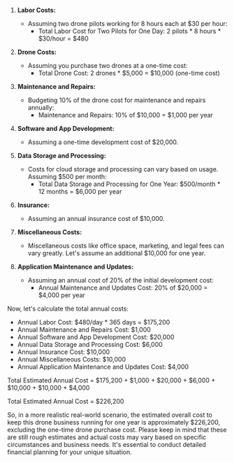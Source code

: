 1. **Labor Costs:**

   - Assuming two drone pilots working for 8 hours each at $30 per hour:
     - Total Labor Cost for Two Pilots for One Day: 2 pilots \* 8 hours \* $30/hour = $480

2. **Drone Costs:**

   - Assuming you purchase two drones at a one-time cost:
     - Total Drone Cost: 2 drones \* $5,000 = $10,000 (one-time cost)

3. **Maintenance and Repairs:**

   - Budgeting 10% of the drone cost for maintenance and repairs annually:
     - Maintenance and Repairs: 10% of $10,000 = $1,000 per year

4. **Software and App Development:**

   - Assuming a one-time development cost of $20,000.

5. **Data Storage and Processing:**

   - Costs for cloud storage and processing can vary based on usage. Assuming $500 per month:
     - Total Data Storage and Processing for One Year: $500/month \* 12 months = $6,000 per year

6. **Insurance:**

   - Assuming an annual insurance cost of $10,000.

7. **Miscellaneous Costs:**

   - Miscellaneous costs like office space, marketing, and legal fees can vary greatly. Let's assume an additional $10,000 for one year.

8. **Application Maintenance and Updates:**

   - Assuming an annual cost of 20% of the initial development cost:
     - Annual Maintenance and Updates Cost: 20% of $20,000 = $4,000 per year

Now, let's calculate the total annual costs:

- Annual Labor Cost: $480/day \* 365 days = $175,200
- Annual Maintenance and Repairs Cost: $1,000
- Annual Software and App Development Cost: $20,000
- Annual Data Storage and Processing Cost: $6,000
- Annual Insurance Cost: $10,000
- Annual Miscellaneous Costs: $10,000
- Annual Application Maintenance and Updates Cost: $4,000

Total Estimated Annual Cost =
$175,200 + $1,000 + $20,000 + $6,000 + $10,000 + $10,000 + $4,000

Total Estimated Annual Cost = $226,200

So, in a more realistic real-world scenario, the estimated overall cost to keep this drone business running for one year is approximately $226,200, excluding the one-time drone purchase cost. Please keep in mind that these are still rough estimates and actual costs may vary based on specific circumstances and business needs. It's essential to conduct detailed financial planning for your unique situation.
